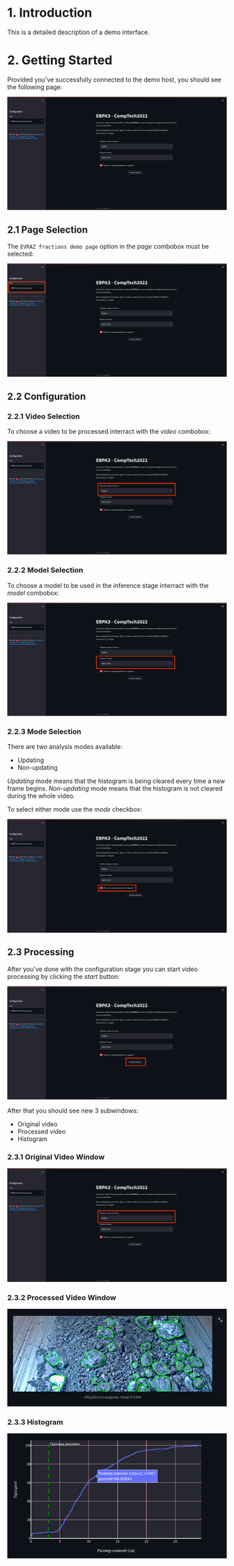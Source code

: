 # 1. Introduction

This is a detailed description of a demo interface.

# 2. Getting Started

Provided you've successfully connected to the demo host, you should see the following page:

![start](../diagrams/ug/evraz_demo_page.png)

## 2.1 Page Selection

The `EVRAZ fractions demo page` option in the _page_ combobox must be selected:

![page](../diagrams/ug/evraz_demo_page_selection.png)

## 2.2 Configuration

### 2.2.1 Video Selection

To choose a video to be processed interract with the _video_ combobox:

![Video selection](../diagrams/ug/evraz_demo_video.png)

### 2.2.2 Model Selection

To choose a model to be used in the inference stage interract with the _model_ combobox:

![Model selection](../diagrams/ug/evraz_demo_model.png)

### 2.2.3 Mode Selection

There are two analysis modes available:

- Updating
- Non-updating

_Updating_ mode means that the histogram is being cleared every time a new frame begins.
_Non-updating_ mode means that the histogram is not cleared during the whole video.

To select either mode use the _mode_ checkbox:

![Mode selection](../diagrams/ug/evraz_demo_update.png)

## 2.3 Processing

After you've done with the configuration stage you can start video processing by clicking the _start_ button:

![Start processing](../diagrams/ug/evraz_demo_start.png)

After that you should see new 3 subwindows:

- Original video
- Processed video
- Histogram

### 2.3.1 Original Video Window

![Original video](../diagrams/ug/evraz_demo_video.png)

### 2.3.2 Processed Video Window

![Original video](../diagrams/ug/evraz_demo_rcnn.png)

### 2.3.3 Histogram

![page](../diagrams/ug/evraz_demo_histo.png)
